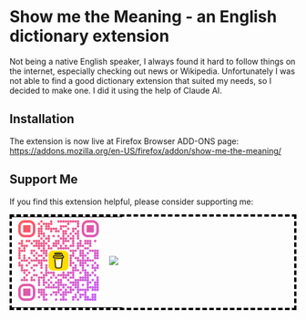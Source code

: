 # Show me the Meaning - an English dictionary extension

Not being a native English speaker, I always found it hard to follow things on the internet, especially checking out news or Wikipedia. Unfortunately I was not able to find a good dictionary extension that suited my needs, so I decided to make one. I did it using the help of Claude AI.

## Installation

The extension is now live at Firefox Browser ADD-ONS page: https://addons.mozilla.org/en-US/firefox/addon/show-me-the-meaning/

## Support Me

If you find this extension helpful, please consider supporting me:

<table style="border:4px dashed black;">
  <tr>
    <td><img src="icons/qr-code.png" width="150"/></td>
    <td><a href="https://www.buymeacoffee.com/neerkoli"><img src="https://img.buymeacoffee.com/button-api/?text=Buy me a coffee&emoji=&slug=neerkoli&button_colour=FFDD00&font_colour=000000&font_family=Cookie&outline_colour=000000&coffee_colour=ffffff" /></a></td>
  </tr>
</table>
